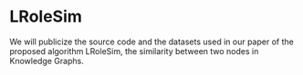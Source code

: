 # LRoleSim
We will publicize the source code and the datasets used in our paper of the proposed algorithm LRoleSim, the similarity between two nodes in Knowledge Graphs.
